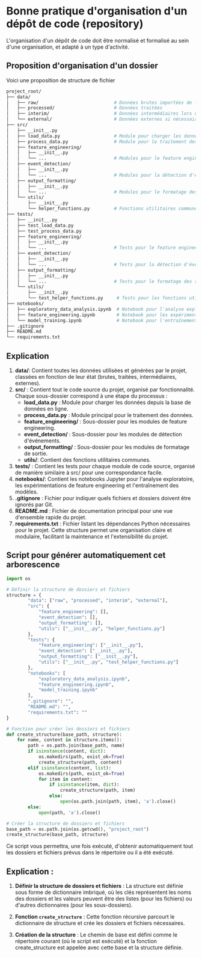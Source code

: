 # Bonne pratique d'organisation d'un dépôt de code (repository)

L'organisation d'un dépôt de code doit être normalisé et formalisé au sein d'une organisation, et adapté à un type d'activité.

## Proposition d'organisation d'un dossier

Voici une proposition de structure de fichier

```bash
project_root/
├── data/
│   ├── raw/                            # Données brutes importées de la base de données en ligne
│   ├── processed/                      # Données traitées
│   ├── interim/                        # Données intermédiaires lors du traitement
│   └── external/                       # Données externes si nécessaire
├── src/
│   ├── __init__.py
│   ├── load_data.py                    # Module pour charger les données depuis la base de données en ligne
│   ├── process_data.py                 # Module pour le traitement des données
│   ├── feature_engineering/
│   │   ├── __init__.py
│   │   └── ...                         # Modules pour le feature engineering
│   ├── event_detection/
│   │   ├── __init__.py
│   │   └── ...                         # Modules pour la détection d'événements
│   ├── output_formatting/
│   │   ├── __init__.py
│   │   └── ...                         # Modules pour le formatage des sorties
│   └── utils/
│       ├── __init__.py
│       └── helper_functions.py         # Fonctions utilitaires communes
├── tests/
│   ├── __init__.py
│   ├── test_load_data.py
│   ├── test_process_data.py
│   ├── feature_engineering/
│   │   ├── __init__.py
│   │   └── ...                         # Tests pour le feature engineering
│   ├── event_detection/
│   │   ├── __init__.py
│   │   └── ...                         # Tests pour la détection d'événements
│   ├── output_formatting/
│   │   ├── __init__.py
│   │   └── ...                         # Tests pour le formatage des sorties
│   └── utils/
│       ├── __init__.py
│       └── test_helper_functions.py     # Tests pour les fonctions utilitaires
├── notebooks/
│   ├── exploratory_data_analysis.ipynb  # Notebook pour l'analyse exploratoire des données
│   ├── feature_engineering.ipynb        # Notebook pour les expérimentations de feature engineering
│   └── model_training.ipynb             # Notebook pour l'entraînement des modèles (si applicable)
├── .gitignore
├── README.md
└── requirements.txt
```

## Explication

1. **data/**: Contient toutes les données utilisées et générées par le projet, classées en fonction de leur état (brutes, traitées, intermédiaires, externes).
2. **src/** : Contient tout le code source du projet, organisé par fonctionnalité. Chaque sous-dossier correspond à une étape du processus :
    - **load_data.py** : Module pour charger les données depuis la base de données en ligne.
    - **process_data.py** : Module principal pour le traitement des données.
    - **feature_engineering/** : Sous-dossier pour les modules de feature engineering.
    - **event_detection/** : Sous-dossier pour les modules de détection d'événements.
    - **output_formatting/** : Sous-dossier pour les modules de formatage de sortie.
    - **utils/**: Contient des fonctions utilitaires communes.
3. **tests/** : Contient les tests pour chaque module de code source, organisé de manière similaire à src/ pour une correspondance facile.
4. **notebooks/**: Contient les notebooks Jupyter pour l'analyse exploratoire, les expérimentations de feature engineering et l'entraînement des modèles.
5. **.gitignore** : Fichier pour indiquer quels fichiers et dossiers doivent être ignorés par Git.
6. **README.md** : Fichier de documentation principal pour une vue d'ensemble rapide du projet.
7. **requirements.txt** : Fichier listant les dépendances Python nécessaires pour le projet.
Cette structure permet une organisation claire et modulaire, facilitant la maintenance et l'extensibilité du projet.

## Script pour générer automatiquement cet arborescence

```python
import os

# Définir la structure de dossiers et fichiers
structure = {
        "data": ["raw", "processed", "interim", "external"],
        "src": {
            "feature_engineering": [],
            "event_detection": [],
            "output_formatting": [],
            "utils": ["__init__.py", "helper_functions.py"]
        },
        "tests": {
            "feature_engineering": ["__init__.py"],
            "event_detection": ["__init__.py"],
            "output_formatting": ["__init__.py"],
            "utils": ["__init__.py", "test_helper_functions.py"]
        },
        "notebooks": [
            "exploratory_data_analysis.ipynb",
            "feature_engineering.ipynb",
            "model_training.ipynb"
        ],
        ".gitignore": "",
        "README.md": "",
        "requirements.txt": ""
}

# Fonction pour créer les dossiers et fichiers
def create_structure(base_path, structure):
    for name, content in structure.items():
        path = os.path.join(base_path, name)
        if isinstance(content, dict):
            os.makedirs(path, exist_ok=True)
            create_structure(path, content)
        elif isinstance(content, list):
            os.makedirs(path, exist_ok=True)
            for item in content:
                if isinstance(item, dict):
                    create_structure(path, item)
                else:
                    open(os.path.join(path, item), 'a').close()
        else:
            open(path, 'a').close()

# Créer la structure de dossiers et fichiers
base_path = os.path.join(os.getcwd(), "project_root")
create_structure(base_path, structure)
```
Ce script vous permettra, une fois exécuté, d'obtenir automatiquement tout les dossiers et fichiers prévus dans le répertoire ou il a été exécuté.

## Explication :
1. **Définir la structure de dossiers et fichiers** : La structure est définie sous forme de dictionnaire imbriqué, où les clés représentent les noms des dossiers et les valeurs peuvent être des listes (pour les fichiers) ou d'autres dictionnaires (pour les sous-dossiers).

2. **Fonction `create_structure`** : Cette fonction récursive parcourt le dictionnaire de structure et crée les dossiers et fichiers nécessaires.
   
3. **Création de la structure** : Le chemin de base est défini comme le répertoire courant (où le script est exécuté) et la fonction create_structure est appelée avec cette base et la structure définie.




